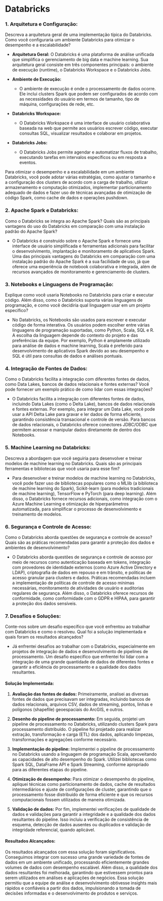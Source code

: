 # Databricks
### 1. Arquitetura e Configuração:
   Descreva a arquitetura geral de uma implementação típica do Databricks. Como você configuraria um ambiente Databricks para otimizar o desempenho e a escalabilidade?
   
   - **Arquitetura Geral:**
     O Databricks é uma plataforma de análise unificada que simplifica o gerenciamento de big data e machine learning. Sua arquitetura geral consiste em três componentes principais: o ambiente de execução (runtime), o Databricks Workspace e o Databricks Jobs.
   
   - **Ambiente de Execução:**
     - O ambiente de execução é onde o processamento de dados ocorre. Ele inclui clusters Spark que podem ser configurados de acordo com as necessidades do usuário em termos de tamanho, tipo de máquina, configurações de rede, etc.
   
   - **Databricks Workspace:**
     - O Databricks Workspace é uma interface de usuário colaborativa baseada na web que permite aos usuários escrever código, executar consultas SQL, visualizar resultados e colaborar em projetos.
   
   - **Databricks Jobs:**
     - O Databricks Jobs permite agendar e automatizar fluxos de trabalho, executando tarefas em intervalos específicos ou em resposta a eventos.
   
   Para otimizar o desempenho e a escalabilidade em um ambiente Databricks, você pode adotar várias estratégias, como ajustar o tamanho e a configuração dos clusters de acordo com a carga de trabalho, utilizar armazenamento e computação otimizados, implementar particionamento adequado de dados e fazer uso de técnicas avançadas de otimização de código Spark, como cache de dados e operações pushdown.

### 2. Apache Spark e Databricks:
   Como o Databricks se integra ao Apache Spark? Quais são as principais vantagens do uso do Databricks em comparação com uma instalação padrão do Apache Spark?

   - O Databricks é construído sobre o Apache Spark e fornece uma interface de usuário simplificada e ferramentas adicionais para facilitar o desenvolvimento, implantação e monitoramento de aplicativos Spark. Uma das principais vantagens do Databricks em comparação com uma instalação padrão do Apache Spark é a sua facilidade de uso, já que oferece uma experiência de notebook colaborativa e integrada, além de recursos avançados de monitoramento e gerenciamento de clusters.

### 3. Notebooks e Linguagens de Programação:
   Explique como você usaria Notebooks no Databricks para criar e executar código. Além disso, como o Databricks suporta várias linguagens de programação, e como você decidiria qual linguagem usar em um projeto específico?

   - No Databricks, os Notebooks são usados para escrever e executar código de forma interativa. Os usuários podem escolher entre várias linguagens de programação suportadas, como Python, Scala, SQL e R. A escolha da linguagem depende do contexto do projeto e das preferências da equipe. Por exemplo, Python é amplamente utilizado para análise de dados e machine learning, Scala é preferido para desenvolvimento de aplicativos Spark devido ao seu desempenho e SQL é útil para consultas de dados e análises pontuais.

### 4. Integração de Fontes de Dados:
   Como o Databricks facilita a integração com diferentes fontes de dados, como Data Lakes, bancos de dados relacionais e fontes externas? Você pode fornecer um exemplo prático de como lidar com essas integrações?

   - O Databricks facilita a integração com diferentes fontes de dados, incluindo Data Lakes (como o Delta Lake), bancos de dados relacionais e fontes externas. Por exemplo, para integrar um Data Lake, você pode usar a API Delta Lake para gravar e ler dados de forma eficiente, garantindo consistência transacional e controle de versão. Para bancos de dados relacionais, o Databricks oferece conectores JDBC/ODBC que permitem acessar e manipular dados diretamente de dentro dos Notebooks.

### 5. Machine Learning no Databricks:
   Descreva a abordagem que você seguiria para desenvolver e treinar modelos de machine learning no Databricks. Quais são as principais ferramentas e bibliotecas que você usaria para esse fim?

   - Para desenvolver e treinar modelos de machine learning no Databricks, você pode fazer uso de bibliotecas populares como o MLlib (a biblioteca de machine learning do Spark), Scikit-learn (para modelos tradicionais de machine learning), TensorFlow e PyTorch (para deep learning). Além disso, o Databricks fornece recursos adicionais, como integração com o Azure Machine Learning e otimização de hiperparâmetros automatizada, para simplificar o processo de desenvolvimento e treinamento de modelos.

### 6. Segurança e Controle de Acesso:
   Como o Databricks aborda questões de segurança e controle de acesso? Quais são as práticas recomendadas para garantir a proteção dos dados e ambientes de desenvolvimento?

   - O Databricks aborda questões de segurança e controle de acesso por meio de recursos como autenticação baseada em tokens, integração com provedores de identidade externos (como Azure Active Directory e LDAP), criptografia de dados em repouso e em trânsito, e políticas de acesso granular para clusters e dados. Práticas recomendadas incluem a implementação de políticas de controle de acesso mínimas necessárias, monitoramento de atividades de usuário e auditorias regulares de segurança. Além disso, o Databricks oferece recursos de conformidade, como conformidade com o GDPR e HIPAA, para garantir a proteção dos dados sensíveis.


### 7. Desafios e Soluções:
   Conte-nos sobre um desafio específico que você enfrentou ao trabalhar com Databricks e como o resolveu. Qual foi a solução implementada e quais foram os resultados alcançados?

- Já enfrentei desafios ao trabalhar com o Databricks, especialmente em projetos de integração de dados e desenvolvimento de pipelines de processamento. Um desafio específico que enfrentei foi lidar com a integração de uma grande quantidade de dados de diferentes fontes e garantir a eficiência do processamento e a qualidade dos dados resultantes.

#### Solução Implementada:

1. **Avaliação das fontes de dados:** Primeiramente, analisei as diversas fontes de dados que precisavam ser integradas, incluindo bancos de dados relacionais, arquivos CSV, dados de streaming, pontos, linhas e polígonos (shapefile) geoespaciais do ArcGIS, e outros.

2. **Desenho do pipeline de processamento:** Em seguida, projetei um pipeline de processamento no Databricks, utilizando clusters Spark para processamento distribuído. O pipeline foi projetado para realizar extração, transformação e carga (ETL) dos dados, aplicando limpezas, transformações e agregações conforme necessário.

3. **Implementação do pipeline:** Implementei o pipeline de processamento no Databricks usando a linguagem de programação Scala, aproveitando as capacidades de alto desempenho do Spark. Utilizei bibliotecas como Spark SQL, DataFrame API e Spark Streaming, conforme apropriado para as diferentes etapas do pipeline.

4. **Otimização de desempenho:** Para otimizar o desempenho do pipeline, apliquei técnicas como particionamento de dados, cache de resultados intermediários e ajuste de configurações de cluster, garantindo que o processamento fosse distribuído de forma eficiente e que os recursos computacionais fossem utilizados de maneira otimizada.

5. **Validação de dados:** Por fim, implementei verificações de qualidade de dados e validações para garantir a integridade e a qualidade dos dados resultantes do pipeline. Isso incluiu a verificação de consistência de esquema, detecção de dados ausentes ou duplicados e validação de integridade referencial, quando aplicável.

#### Resultados Alcançados:

Os resultados alcançados com essa solução foram significativos. Conseguimos integrar com sucesso uma grande variedade de fontes de dados em um ambiente unificado, processando eficientemente grandes volumes de dados com desempenho escalável. Além disso, a qualidade dos dados resultantes foi melhorada, garantindo que estivessem prontos para serem utilizados em análises e aplicações de negócios. Essa solução permitiu que a equipe de análise e desenvolvimento obtivesse insights mais rápidos e confiáveis a partir dos dados, impulsionando a tomada de decisões informadas e o desenvolvimento de produtos e serviços.

